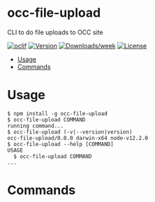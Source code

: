 occ-file-upload
===============

CLI to do file uploads to OCC site

[![oclif](https://img.shields.io/badge/cli-oclif-brightgreen.svg)](https://oclif.io)
[![Version](https://img.shields.io/npm/v/occ-file-upload.svg)](https://npmjs.org/package/occ-file-upload)
[![Downloads/week](https://img.shields.io/npm/dw/occ-file-upload.svg)](https://npmjs.org/package/occ-file-upload)
[![License](https://img.shields.io/npm/l/occ-file-upload.svg)](https://github.com/---/---/blob/master/package.json)

<!-- toc -->
* [Usage](#usage)
* [Commands](#commands)
<!-- tocstop -->
# Usage
<!-- usage -->
```sh-session
$ npm install -g occ-file-upload
$ occ-file-upload COMMAND
running command...
$ occ-file-upload (-v|--version|version)
occ-file-upload/0.0.0 darwin-x64 node-v12.2.0
$ occ-file-upload --help [COMMAND]
USAGE
  $ occ-file-upload COMMAND
...
```
<!-- usagestop -->
# Commands
<!-- commands -->

<!-- commandsstop -->
